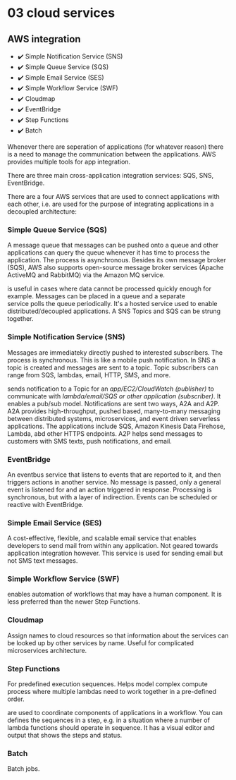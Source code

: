 # 03 cloud services

## AWS integration

- ✔️ Simple Notification Service (SNS)
- ✔️ Simple Queue Service (SQS)
- ✔️ Simple Email Service (SES)
- ✔️ Simple Workflow Service (SWF)
- ✔️ Cloudmap
- ✔️ EventBridge
- ✔️ Step Functions
- ✔️ Batch

Whenever there are seperation of applications (for whatever reason) there is a need to manage the communication between the applications. AWS provides multiple tools for app integration. 

There are three main cross-application integration services: SQS, SNS, EventBridge.

There are a four AWS services that are used to connect applications with each other, i.e. are used for the purpose of integrating applications in a decoupled architecture:

### Simple Queue Service (SQS)

A message queue that messages can be pushed onto a queue and other applications can query the queue whenever it has time to process the application. The process is asynchronous. Besides its own message broker (SQS), AWS also supports open-source message broker services (Apache ActiveMQ and RabbitMQ) via the Amazon MQ service.

is useful in cases where data cannot be processed quickly enough for example. Messages can be placed in a queue and a separate service polls the queue periodically. It's a hosted service used to enable distributed/decoupled applications. A SNS Topics and SQS can be strung together.

### Simple Notification Service (SNS)

Messages are immediateky directly pushed to interested subscribers. The process is synchronous. This is like a mobile push notification. In SNS a topic is created and messages are sent to a topic. Topic subscribers can range from SQS, lambdas, email, HTTP, SMS, and more.

sends notification to a Topic for an _app/EC2/CloudWatch (publisher)_ to communicate with _lambda/email/SQS or other application (subscriber)_. It enables a pub/sub model. Notifications are sent two ways, A2A and A2P. A2A provides high-throughput, pushed based, many-to-many messaging between distributed systems, microservices, and event driven serverless applications. The applications include SQS, Amazon Kinesis Data Firehose, Lambda, abd other HTTPS endpoints. A2P helps send messages to customers with SMS texts, push notifications, and email.

### EventBridge

An eventbus service that listens to events that are reported to it, and then triggers actions in another service. No message is passed, only a general event is listened for and an action triggered in response. Processing is synchronous, but with a layer of indirection. Events can be scheduled or reactive with EventBridge.

### Simple Email Service (SES)

A cost-effective, flexible, and scalable email service that enables developers to send mail from within any application. Not geared towards application integration however. This service is used for sending email but not SMS text messages.

### Simple Workflow Service (SWF)

enables automation of workflows that may have a human component. It is less preferred than the newer Step Functions.

### Cloudmap

Assign names to cloud resources so that information about the services can be looked up by other services by name. Useful for complicated microservices architecture.

### Step Functions

For predefined execution sequences. Helps model complex compute process where multiple lambdas need to work together in a pre-defined order.

are used to coordinate components of applications in a workflow. You can defines the sequences in a step, e.g. in a situation where a number of lambda functions should operate in sequence. It has a visual editor and output that shows the steps and status.

### Batch

Batch jobs.

